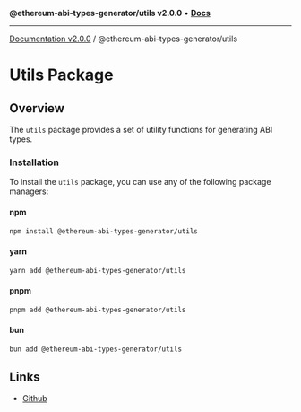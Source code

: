 **@ethereum-abi-types-generator/utils v2.0.0** • [**Docs**](globals.md)

***

[Documentation v2.0.0](../../packages.md) / @ethereum-abi-types-generator/utils

# Utils Package

## Overview

The `utils` package provides a set of utility functions for generating ABI types.

### Installation

To install the `utils` package, you can use any of the following package managers:

#### npm

```bash
npm install @ethereum-abi-types-generator/utils
```

#### yarn

```bash
yarn add @ethereum-abi-types-generator/utils
```

#### pnpm

```bash
pnpm add @ethereum-abi-types-generator/utils
```

#### bun

```bash
bun add @ethereum-abi-types-generator/utils
```

## Links

- [Github](https://github.com/niZmosis/ethereum-abi-types-generator)
